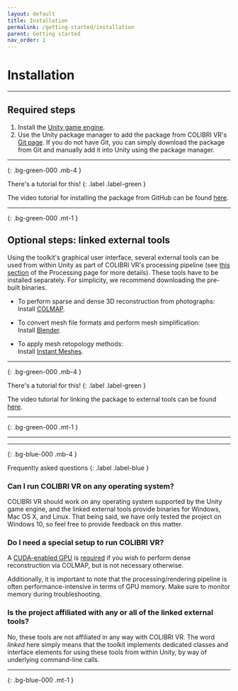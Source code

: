 ```yaml
---
layout: default
title: Installation
permalink: /getting-started/installation
parent: Getting started
nav_order: 1
---
```


# Installation

* * *

## Required steps

1. Install the [Unity game engine](https://unity.com/).
2. Use the Unity package manager to add the package from COLIBRI VR's [Git page](https://github.com/caor-mines-paristech/colibri-vr-unity-package/). If you do not have Git, you can simply download the package from Git and manually add it into Unity using the package manager.

* * * 
{: .bg-green-000 .mb-4 }

There's a tutorial for this!
{: .label .label-green }

The video tutorial for installing the package from GitHub can be found [here](https://caor-mines-paristech.github.io/colibri-vr/getting-started/tutorial-videos#1-installing-the-colibri-vr-unity-package-from-github).

* * * 
{: .bg-green-000 .mt-1 }

## Optional steps: linked external tools

Using the toolkit's graphical user interface, several external tools can be used from within Unity as part of COLIBRI VR's processing pipeline (see [this section](https://caor-mines-paristech.github.io/colibri-vr/core-components/processing#external-processing-helpers) of the Processing page for more details). These tools have to be installed separately. For simplicity, we recommend downloading the pre-built binaries.

- To perform sparse and dense 3D reconstruction from photographs:<br/>
Install [COLMAP](https://colmap.github.io/).

- To convert mesh file formats and perform mesh simplification:<br/>
Install [Blender](https://www.blender.org/).

- To apply mesh retopology methods:<br/>
Install [Instant Meshes](https://github.com/wjakob/instant-meshes).

* * * 
{: .bg-green-000 .mb-4 }

There's a tutorial for this!
{: .label .label-green }

The video tutorial for linking the package to external tools can be found [here](https://caor-mines-paristech.github.io/colibri-vr/getting-started/tutorial-videos#2-linking-colibri-vr-to-external-reconstruction-tools).

* * * 
{: .bg-green-000 .mt-1 }

* * * 

* * * 
{: .bg-blue-000 .mb-4 }

Frequently asked questions
{: .label .label-blue }

### Can I run COLIBRI VR on any operating system?

COLIBRI VR should work on any operating system supported by the Unity game engine, and the linked external tools provide binaries for Windows, Mac OS X, and Linux. That being said, we have only tested the project on Windows 10, so feel free to provide feedback on this matter.
  
### Do I need a special setup to run COLIBRI VR?

A [CUDA-enabled GPU](https://developer.nvidia.com/cuda-gpus) is [required](https://colmap.github.io/faq.html?highlight=cuda#available-functionality-without-gpu-cuda) if you wish to perform dense reconstruction via COLMAP, but is not necessary otherwise. 

Additionally, it is important to note that the processing/rendering pipeline is often performance-intensive in terms of GPU memory. Make sure to monitor memory during troubleshooting.

### Is the project affiliated with any or all of the linked external tools?

No, these tools are not affiliated in any way with COLIBRI VR. The word *linked* here simply means that the toolkit implements dedicated classes and interface elements for using these tools from within Unity, by way of underlying command-line calls.

* * * 
{: .bg-blue-000 .mt-1 }
